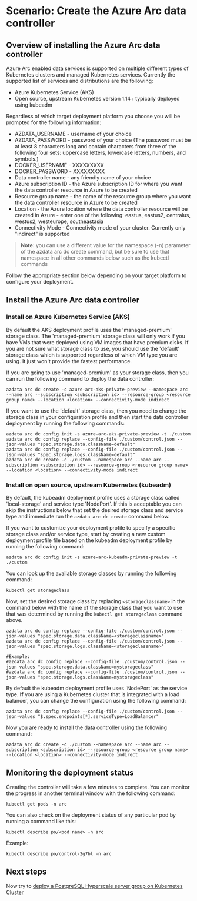 # Scenario: Create the Azure Arc data controller

## Overview of installing the Azure Arc data controller

Azure Arc enabled data services is supported on multiple different types of Kubernetes clusters and managed Kubernetes services.  Currently the supported list of services and distributions are the following:

- Azure Kubernetes Service (AKS)
- Open source, upstream Kubernetes version 1.14+ typically deployed using kubeadm


Regardless of which target deployment platform  you choose you will be prompted for the following information:

- AZDATA_USERNAME - username of your choice
- AZDATA_PASSWORD - password of your choice (The password must be at least 8 characters long and contain characters from three of the following four sets: uppercase letters, lowercase letters, numbers, and symbols.)
- DOCKER_USERNAME - XXXXXXXXX
- DOCKER_PASSWORD - XXXXXXXXX
- Data controller name - any friendly name of your choice
- Azure subscription ID - the Azure subscription ID for where you want the data controller resource in Azure to be created
- Resource group name - the name of the resource group where you want the data controller resource in Azure to be created
- Location - the Azure location where the data controller resource will be created in Azure - enter one of the following: eastus, eastus2, centralus, westus2, westeurope, southeastasia
- Connectivity Mode - Connectivity mode of your cluster. Currently only "indirect" is supported

> **Note:** you can use a different value for the namespace (-n) parameter of the azdata arc dc create command, but be sure to use that namespace in all other commands below such as the kubectl commands

Follow the appropriate section below depending on your target platform to configure your deployment.

## Install the Azure Arc data controller

### Install on Azure Kubernetes Service (AKS)

By default the AKS deployment profile uses the 'managed-premium' storage class.  The 'managed-premium' storage class will only work if you have VMs that were deployed using VM images that have premium disks.   If you are not sure what storage class to use, you should use the 'default' storage class which is supported regardless of which VM type you are using. It just won't provide the fastest performance.

If you are going to use 'managed-premium' as your storage class, then you can run the following command to deploy the data controller:

```terminal
azdata arc dc create -c azure-arc-aks-private-preview --namespace arc --name arc --subscription <subscription id> --resource-group <resource group name> --location <location> --connectivity-mode indirect
```

If you want to use the 'default' storage class, then you need to change the storage class in your configuration profile and then start the data controller deployment by running the following commands:

```terminal
azdata arc dc config init -s azure-arc-aks-private-preview -t ./custom
azdata arc dc config replace --config-file ./custom/control.json --json-values "spec.storage.data.className=default"
azdata arc dc config replace --config-file ./custom/control.json --json-values "spec.storage.logs.className=default"
azdata arc dc create -c ./custom --namespace arc --name arc --subscription <subscription id> --resource-group <resource group name> --location <location> --connectivity-mode indirect
```

### Install on open source, upstream Kubernetes (kubeadm)

By default, the kubeadm deployment profile uses a storage class called 'local-storage' and service type 'NodePort'.  If this is acceptable you can skip the instructions below that set the desired storage class and service type and immediate run the `azdata arc dc create` command below.

If you want to customize your deployment profile to specify a specific storage class and/or service type, start by creating a new custom deployment profile file based on the kubeadm deployment profile by running the following command:

```terminal
azdata arc dc config init -s azure-arc-kubeadm-private-preview -t ./custom
```

You can look up the available storage classes by running the following command:

```terminal
kubectl get storageclass
```

Now, set the desired storage class by replacing `<storageclassname>` in the command below with the name of the storage class that you want to use that was determined by running the `kubectl get storageclass` command above.

```terminal
azdata arc dc config replace --config-file ./custom/control.json --json-values "spec.storage.data.className=<storageclassname>"
azdata arc dc config replace --config-file ./custom/control.json --json-values "spec.storage.logs.className=<storageclassname>"

#Example:
#azdata arc dc config replace --config-file ./custom/control.json --json-values "spec.storage.data.className=mystorageclass"
#azdata arc dc config replace --config-file ./custom/control.json --json-values "spec.storage.logs.className=mystorageclass"
```

By default the kubeadm deployment profile uses 'NodePort' as the service type.  **If** you are using a Kubernetes cluster that is integrated with a load balancer, you can change the configuration using the following command:

```terminal
azdata arc dc config replace --config-file ./custom/control.json --json-values "$.spec.endpoints[*].serviceType=LoadBalancer"
```

Now you are ready to install the data controller using the following command:

```terminal
azdata arc dc create -c ./custom --namespace arc --name arc --subscription <subscription id> --resource-group <resource group name> --location <location> --connectivity-mode indirect
```

## Monitoring the deployment status

Creating the controller will take a few minutes to complete. You can monitor the progress in another terminal window with the following command:

```terminal
kubectl get pods -n arc
```

You can also check on the deployment status of any particular pod by running a command like this:

```terminal
kubectl describe po/<pod name> -n arc
```

Example:

```terminal
kubectl describe po/control-2g7bl -n arc
```

## Next steps

Now try to [deploy a PostgreSQL Hyperscale server group on Kubernetes Cluster](003-create-pghsaa-instance.md)
